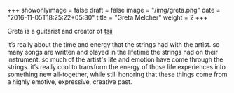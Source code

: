 +++
showonlyimage = false
draft = false
image = "/img/greta.png"
date = "2016-11-05T18:25:22+05:30"
title = "Greta Melcher"
weight = 2
+++

Greta is a guitarist and creator of <a href="http://www.tsiimade.com/blog/2016/8/3/qa-with-greta-melcher-the-creator-of-tsii">tsii</a>

<!--more-->

it’s really about the time and energy that the strings had with the artist. so many songs are written and played in the lifetime the strings had on their instrument. so much of the artist's life and emotion have come through the strings. it’s really cool to transform the energy of those life experiences into something new all-together, while still honoring that these things come from a highly emotive, expressive, creative past. 
